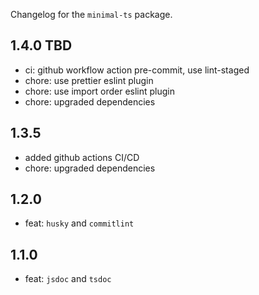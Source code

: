 Changelog for the `minimal-ts` package.

## 1.4.0 TBD

- ci: github workflow action pre-commit, use lint-staged
- chore: use prettier eslint plugin
- chore: use import order eslint plugin
- chore: upgraded dependencies

## 1.3.5

- added github actions CI/CD
- chore: upgraded dependencies

## 1.2.0

- feat: `husky` and `commitlint`

## 1.1.0

- feat: `jsdoc` and `tsdoc`
